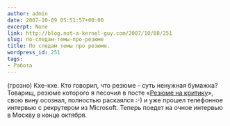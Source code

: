 ```yaml
---
author: admin
date: 2007-10-09 05:51:57+00:00
excerpt: None
link: http://blog.not-a-kernel-guy.com/2007/10/08/251
slug: по-следам-темы-про-резюме
title: По следам темы про резюме.
wordpress_id: 251
tags:
- Работа
---
```


(грозно) Кхе-кхе. Кто говорил, что резюме - суть ненужная бумажка? Товарищ, резюме которого я песочил в посте «[Резюме на критику](http://blog.not-a-kernel-guy.com/2007/09/12/237)», свою вину осознал, полностью раскаялся :-) и уже прошел телефонное интервью c рекрутером из Microsoft. Теперь поедет на очное интервью в Москву в конце октября.
